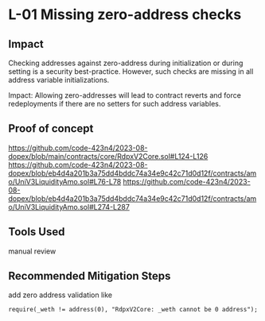 # L-01 Missing zero-address checks
## Impact
Checking addresses against zero-address during initialization or during setting is a security best-practice. However, such checks are missing in all address variable initializations.

Impact: Allowing zero-addresses will lead to contract reverts and force redeployments if there are no setters for such address variables.
## Proof of concept
https://github.com/code-423n4/2023-08-dopex/blob/main/contracts/core/RdpxV2Core.sol#L124-L126
https://github.com/code-423n4/2023-08-dopex/blob/eb4d4a201b3a75dd4bddc74a34e9c42c71d0d12f/contracts/amo/UniV3LiquidityAmo.sol#L76-L78
https://github.com/code-423n4/2023-08-dopex/blob/eb4d4a201b3a75dd4bddc74a34e9c42c71d0d12f/contracts/amo/UniV3LiquidityAmo.sol#L274-L287
## Tools Used
manual review

## Recommended Mitigation Steps
add zero address validation
like
```
require(_weth != address(0), "RdpxV2Core: _weth cannot be 0 address");
```